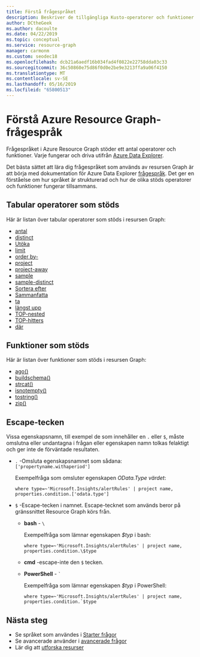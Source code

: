 ```yaml
---
title: Förstå frågespråket
description: Beskriver de tillgängliga Kusto-operatorer och funktioner som kan användas med Azure Resource-diagram.
author: DCtheGeek
ms.author: dacoulte
ms.date: 04/22/2019
ms.topic: conceptual
ms.service: resource-graph
manager: carmonm
ms.custom: seodec18
ms.openlocfilehash: dcb21a6aedf16b034fad4f0822e22758dda03c33
ms.sourcegitcommit: 36c50860e75d86f0d0e2be9e3213ffa9a06f4150
ms.translationtype: MT
ms.contentlocale: sv-SE
ms.lasthandoff: 05/16/2019
ms.locfileid: "65800513"
---
```

# <a name="understanding-the-azure-resource-graph-query-language"></a>Förstå Azure Resource Graph-frågespråk

Frågespråket i Azure Resource Graph stöder ett antal operatorer och funktioner. Varje fungerar och driva utifrån [Azure Data Explorer](../../../data-explorer/data-explorer-overview.md).

Det bästa sättet att lära dig frågespråket som används av resursen Graph är att börja med dokumentation för Azure Data Explorer [frågespråk](/azure/kusto/query/index). Det ger en förståelse om hur språket är strukturerad och hur de olika stöds operatorer och funktioner fungerar tillsammans.

## <a name="supported-tabular-operators"></a>Tabular operatorer som stöds

Här är listan över tabular operatorer som stöds i resursen Graph:

- [antal](/azure/kusto/query/countoperator)
- [distinct](/azure/kusto/query/distinctoperator)
- [Utöka](/azure/kusto/query/extendoperator)
- [limit](/azure/kusto/query/limitoperator)
- [order by-](/azure/kusto/query/orderoperator)
- [project](/azure/kusto/query/projectoperator)
- [project-away](/azure/kusto/query/projectawayoperator)
- [sample](/azure/kusto/query/sampleoperator)
- [sample-distinct](/azure/kusto/query/sampledistinctoperator)
- [Sortera efter](/azure/kusto/query/sortoperator)
- [Sammanfatta](/azure/kusto/query/summarizeoperator)
- [ta](/azure/kusto/query/takeoperator)
- [längst upp](/azure/kusto/query/topoperator)
- [TOP-nested](/azure/kusto/query/topnestedoperator)
- [TOP-hitters](/azure/kusto/query/tophittersoperator)
- [där](/azure/kusto/query/whereoperator)

## <a name="supported-functions"></a>Funktioner som stöds

Här är listan över funktioner som stöds i resursen Graph:

- [ago()](/azure/kusto/query/agofunction)
- [buildschema()](/azure/kusto/query/buildschema-aggfunction)
- [strcat()](/azure/kusto/query/strcatfunction)
- [isnotempty()](/azure/kusto/query/isnotemptyfunction)
- [tostring()](/azure/kusto/query/tostringfunction)
- [zip()](/azure/kusto/query/zipfunction)

## <a name="escape-characters"></a>Escape-tecken

Vissa egenskapsnamn, till exempel de som innehåller en `.` eller `$`, måste omslutna eller undantagna i frågan eller egenskapen namn tolkas felaktigt och ger inte de förväntade resultaten.

- `.` -Omsluta egenskapsnamnet som sådana: `['propertyname.withaperiod']`
  
  Exempelfråga som omsluter egenskapen _OData.Type värdet_:

  ```kusto
  where type=~'Microsoft.Insights/alertRules' | project name, properties.condition.['odata.type']
  ```

- `$` -Escape-tecken i namnet. Escape-tecknet som används beror på gränssnittet Resource Graph körs från.

  - **bash** - `\`

    Exempelfråga som lämnar egenskapen  _\$typ_ i bash:

    ```kusto
    where type=~'Microsoft.Insights/alertRules' | project name, properties.condition.\$type
    ```

  - **cmd** -escape-inte den `$` tecken.

  - **PowerShell** - ``` ` ```

    Exempelfråga som lämnar egenskapen  _\$typ_ i PowerShell:

    ```kusto
    where type=~'Microsoft.Insights/alertRules' | project name, properties.condition.`$type
    ```

## <a name="next-steps"></a>Nästa steg

- Se språket som användes i [Starter frågor](../samples/starter.md)
- Se avancerade använder i [avancerade frågor](../samples/advanced.md)
- Lär dig att [utforska resurser](explore-resources.md)
